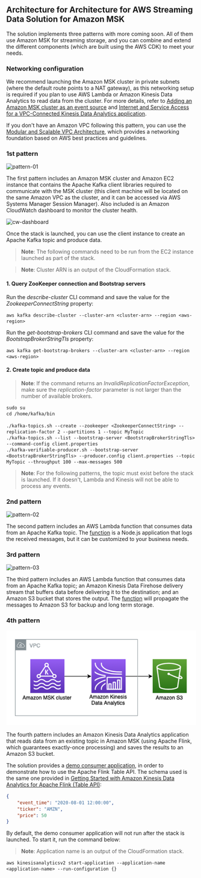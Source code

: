 ## Architecture for Architecture for AWS Streaming Data Solution for Amazon MSK
The solution implements three patterns with more coming soon. All of them use Amazon MSK for streaming storage, and you can combine and extend the different components (which are built using the AWS CDK) to meet your needs.

### Networking configuration
We recommend launching the Amazon MSK cluster in private subnets (where the default route points to a NAT gateway), as this networking setup is required if you plan to use AWS Lambda or Amazon Kinesis Data Analytics to read data from the cluster.
For more details, refer to [Adding an Amazon MSK cluster as an event source](https://docs.aws.amazon.com/lambda/latest/dg/services-msk-topic-add.html#services-msk-vpc-config) and [Internet and Service Access for a VPC-Connected Kinesis Data Analytics application](https://docs.aws.amazon.com/kinesisanalytics/latest/java/vpc-internet.html).

If you don't have an Amazon VPC following this pattern, you can use the [Modular and Scalable VPC Architecture](https://aws.amazon.com/quickstart/architecture/vpc/), which provides a networking foundation based on AWS best practices and guidelines.

### 1st pattern
![pattern-01](msk-cluster.png)

The first pattern includes an Amazon MSK cluster and Amazon EC2 instance that contains the Apache Kafka client libraries required to communicate with the MSK cluster (this client machine will be located on the same Amazon VPC as the cluster, and it can be accessed via AWS Systems Manager Session Manager). Also included is an Amazon CloudWatch dashboard to monitor the cluster health.

![cw-dashboard](msk-cw-dashboard.png)

Once the stack is launched, you can use the client instance to create an Apache Kafka topic and produce data.

> **Note**: The following commands need to be run from the EC2 instance launched as part of the stack.

> **Note**: Cluster ARN is an output of the CloudFormation stack.

#### 1. Query ZooKeeper connection and Bootstrap servers
Run the _describe-cluster_ CLI command and save the value for the _ZookeeperConnectString_ property:
```
aws kafka describe-cluster --cluster-arn <cluster-arn> --region <aws-region>
```

Run the _get-bootstrap-brokers_ CLI command and save the value for the _BootstrapBrokerStringTls_ property:
```
aws kafka get-bootstrap-brokers --cluster-arn <cluster-arn> --region <aws-region>
```

#### 2. Create topic and produce data
> **Note**: If the command returns an _InvalidReplicationFactorException_, make sure the _replication-factor_ parameter is not larger than the number of available brokers.

```
sudo su
cd /home/kafka/bin

./kafka-topics.sh --create --zookeeper <ZookeeperConnectString> --replication-factor 2 --partitions 1 --topic MyTopic
./kafka-topics.sh --list --bootstrap-server <BootstrapBrokerStringTls> --command-config client.properties
./kafka-verifiable-producer.sh --bootstrap-server <BootstrapBrokerStringTls> --producer.config client.properties --topic MyTopic --throughput 100 --max-messages 500
```

> **Note**: For the following patterns, the topic must exist before the stack is launched. If it doesn't, Lambda and Kinesis will not be able to process any events.

### 2nd pattern
![pattern-02](msk-lambda.png)

The second pattern includes an AWS Lambda function that consumes data from an Apache Kafka topic. The [function](/source/lambda/msk-lambda-consumer/index.js) is a Node.js application that logs the received messages, but it can be customized to your business needs.

### 3rd pattern
![pattern-03](msk-lambda-kdf.png)

The third pattern includes an AWS Lambda function that consumes data from an Apache Kafka topic; an Amazon Kinesis Data Firehose delivery stream that buffers data before delivering it to the destination; and an Amazon S3 bucket that stores the output. The [function](/source/lambda/msk-lambda-kdf/index.js) will propagate the messages to Amazon S3 for backup and long term storage.

### 4th pattern
![pattern-04](msk-kda-s3.png)

The fourth pattern includes an Amazon Kinesis Data Analytics application that reads data from an existing topic in Amazon MSK (using Apache Flink, which guarantees exactly-once processing) and saves the results to an Amazon S3 bucket.

The solution provides a [demo consumer application](/source/kinesis/kda-flink-kafka), in order to demonstrate how to use the Apache Flink Table API. The schema used is the same one provided in [Getting Started with Amazon Kinesis Data Analytics for Apache Flink (Table API)](https://docs.aws.amazon.com/kinesisanalytics/latest/java/gs-table-table.html):

```json
{
    "event_time": "2020-08-01 12:00:00",
    "ticker": "AMZN",
    "price": 50
}
```

By default, the demo consumer application will not run after the stack is launched. To start it, run the command below:

> **Note**: Application name is an output of the CloudFormation stack.

```
aws kinesisanalyticsv2 start-application --application-name <application-name> --run-configuration {}
```
